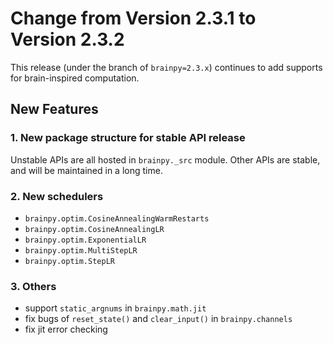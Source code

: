 # Change from Version 2.3.1 to Version 2.3.2



This release (under the branch of ``brainpy=2.3.x``) continues to add supports for brain-inspired computation.


## New Features


### 1. New package structure for stable API release

Unstable APIs are all hosted in ``brainpy._src`` module. 
Other APIs are stable, and will be maintained in a long time. 


### 2. New schedulers

- `brainpy.optim.CosineAnnealingWarmRestarts`
- `brainpy.optim.CosineAnnealingLR`
- `brainpy.optim.ExponentialLR`
- `brainpy.optim.MultiStepLR`
- `brainpy.optim.StepLR`


### 3. Others

- support `static_argnums` in `brainpy.math.jit`
- fix bugs of `reset_state()` and `clear_input()` in `brainpy.channels`
- fix jit error checking
